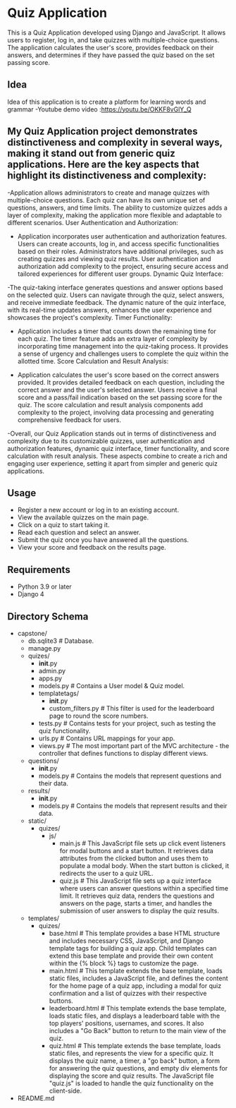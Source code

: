 # Quiz Application

This is a Quiz Application developed using Django and JavaScript. It allows users to register, log in, and take quizzes with multiple-choice questions. The application calculates the user's score, provides feedback on their answers, and determines if they have passed the quiz based on the set passing score.

## Idea 

Idea of this application is to create a platform for learning words and grammar
-Youtube  demo video :https://youtu.be/OKKF8vGlY_Q

## My Quiz Application project demonstrates distinctiveness and complexity in several ways, making it stand out from generic quiz applications. Here are the key aspects that highlight its distinctiveness and complexity:
-Application allows administrators to create and manage quizzes with multiple-choice questions.
    Each quiz can have its own unique set of questions, answers, and time limits.
    The ability to customize quizzes adds a layer of complexity, making the application more flexible and adaptable to different scenarios.
    User Authentication and Authorization:

- Application incorporates user authentication and authorization features.
    Users can create accounts, log in, and access specific functionalities based on their roles.
    Administrators have additional privileges, such as creating quizzes and viewing quiz results.
    User authentication and authorization add complexity to the project, ensuring secure access and tailored experiences for different user groups.
    Dynamic Quiz Interface:

-The quiz-taking interface  generates questions and answer options based on the selected quiz.
    Users can navigate through the quiz, select answers, and receive immediate feedback.
    The dynamic nature of the quiz interface, with its real-time updates answers, enhances the user experience and showcases the project's complexity.
    Timer Functionality:

- Application includes a timer that counts down the remaining time for each quiz.
    The timer feature adds an extra layer of complexity by incorporating time management into the quiz-taking process.
    It provides a sense of urgency and challenges users to complete the quiz within the allotted time.
    Score Calculation and Result Analysis:

- Application calculates the user's score based on the correct answers provided.
    It provides detailed feedback on each question, including the correct answer and the user's selected answer.
    Users receive a final score and a pass/fail indication based on the set passing score for the quiz.
    The score calculation and result analysis components add complexity to the project, involving data processing and generating comprehensive feedback for users.

-Overall, our Quiz Application stands out in terms of distinctiveness and complexity due to its customizable quizzes, user authentication and authorization features, dynamic quiz interface, timer functionality, and score calculation with result analysis. These aspects combine to create a rich and engaging user experience, setting it apart from simpler and generic quiz applications.

## Usage
- Register a new account or log in to an existing account.
- View the available quizzes on the main page.
- Click on a quiz to start taking it.
- Read each question and select an answer.
- Submit the quiz once you have answered all the questions.
- View your score and feedback on the results page.

## Requirements 
- Python 3.9 or later
- Django 4

## Directory Schema
- capstone/
  - db.sqlite3                  # Database.
  - manage.py
  - quizes/
    - __init__.py
    - admin.py
    - apps.py
    - models.py               # Contains a User model & Quiz model.
    - templatetags/
      - __init__.py
      - custom_filters.py   # This filter is used for the leaderboard page to round the score numbers.
    - tests.py                # Contains tests for your project, such as testing the quiz functionality.
    - urls.py                 # Contains URL mappings for your app.
    - views.py                # The most important part of the MVC architecture - the controller that defines functions to display different views.
  - questions/
    - __init__.py
    - models.py               # Contains the models that represent questions and their data.
  - results/
    - __init__.py
    - models.py               # Contains the models that represent results and their data.
  - static/
    - quizes/
      - js/
        - main.js         # This JavaScript file sets up click event listeners for modal buttons and a start button. It retrieves data attributes from the clicked button and uses them to populate a modal body. When the start button is clicked, it redirects the user to a quiz URL.
        - quiz.js         # This JavaScript file sets up a quiz interface where users can answer questions within a specified time limit. It retrieves quiz data, renders the questions and answers on the page, starts a timer, and handles the submission of user answers to display the quiz results.
  - templates/
    - quizes/
      - base.html           # This template provides a base HTML structure and includes necessary CSS, JavaScript, and Django template tags for building a quiz app. Child templates can extend this base template and provide their own content within the {% block %} tags to customize the page.
      - main.html           # This template extends the base template, loads static files, includes a JavaScript file, and defines the content for the home page of a quiz app, including a modal for quiz confirmation and a list of quizzes with their respective buttons.
      - leaderboard.html    # This template extends the base template, loads static files, and displays a leaderboard table with the top players' positions, usernames, and scores. It also includes a "Go Back" button to return to the main view of the quiz.
      - quiz.html           # This template extends the base template, loads static files, and represents the view for a specific quiz. It displays the quiz name, a timer, a "go back" button, a form for answering the quiz questions, and empty div elements for displaying the score and quiz results. The JavaScript file "quiz.js" is loaded to handle the quiz functionality on the client-side.
- README.md


